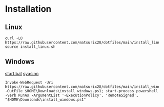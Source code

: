 # Installation

## Linux
```
curl -LO https://raw.githubusercontent.com/matsurix28/dotfiles/main/install_linux.sh; source install_linux.sh
```

## Windows
<a id="start.bat" href="https://raw.githubusercontent.com/matsurix28/dotfiles/main/install_windows.ps1" download="start.bat">start.bat</a> 
<a href="https://github.com/matsurix28/dotfiles/blob/main/test/%E3%82%B9%E3%82%AF%E3%83%AA%E3%83%BC%E3%83%B3%E3%82%B7%E3%83%A7%E3%83%83%E3%83%88%202023-07-29%20112948.png" download>syasinn</a>
```
Invoke-WebRequest -Uri https://raw.githubusercontent.com/matsurix28/dotfiles/main/install_windows.ps1 -OutFile $HOME\Downloads\install_windows.ps1; start-process powershell -Verb RunAs -ArgumentList '-ExecutionPolicy', 'RemoteSigned', "$HOME\Downloads\install_windows.ps1"
```
